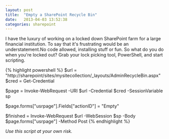 ```yaml
---
layout: post
title:  "Empty a SharePoint Recycle Bin"
date:   2013-04-03 13:52:38
categories: sharepoint
---
```


I have the luxury of working on a locked down SharePoint farm for a large financial institution. To say that it's frustrating would be an understatement.No code allowed, installing stuff or fun. So what do you do when you're locked out? Grab your lock picking tool, PowerShell, and start scripting.

{% highlight powershell %}
$url = "http://sharepoint/sites/mysitecollection/_layouts/AdminRecycleBin.aspx"
$cred = Get-Credential

$page = Invoke-WebRequest -URI $url -Credential $cred -SessionVariable sp

$page.forms["usrpage"].Fields["actionID"] = "Empty"

$finished = Invoke-WebRequest $url -WebSession $sp -Body $page.forms["usrpage"] -Method Post
{% endhighlight %}

_Use this script at your own risk._
